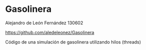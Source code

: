# Gasolinera
Alejandro de León Fernández 130602

https://github.com/aledeleonez/Gasolinera

Código de una simulación de gasolinera utilizando hilos (threads)
